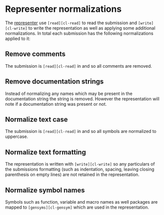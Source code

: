 # Representer normalizations

The [representer][representer] use `[read][cl-read]` to read the submission and `[write][cl-write]` to write the representation as well as applying some additional normalizations.
In total each submission has the following normalizations applied to it:

## Remove comments

The submission is `[read][cl-read]` in and so all comments are removed.

## Remove documentation strings

Instead of normalizing any names which may be present in the documentation string the string is removed. 
However the representation will note if a documentation string was present or not. 

## Normalize text case

The submission is `[read][cl-read]` in and so all symbols are normalized to uppercase.

## Normalize text formatting

The representation is written with `[write][cl-write]` so any particulars of the submissions formatting (such as indentation, spacing, leaving closing parenthesis on empty lines) are not retained in the representation.

## Normalize symbol names

Symbols such as function, variable and macro names as well packages are mapped to `[gensyms][cl-gensym]` which are used in the representation.

[cl-gensym]: http://www.lispworks.com/documentation/HyperSpec/Body/f_gensym.htm
[cl-read]: http://www.lispworks.com/documentation/HyperSpec/Body/f_rd_rd.htm
[cl-write]: http://www.lispworks.com/documentation/HyperSpec/Body/f_wr_pr.htm
[representer]: https://github.com/exercism/common-lisp-representer
